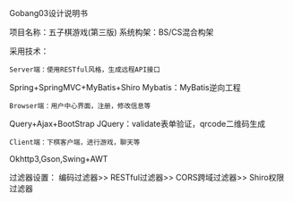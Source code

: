 Gobang03设计说明书


项目名称：五子棋游戏(第三版)
系统构架：BS/CS混合构架

采用技术：

	Server端：使用RESTful风格，生成远程API接口
Spring+SpringMVC+MyBatis+Shiro
					Mybatis：MyBatis逆向工程

	Browser端：用户中心界面，注册，修改信息等
Query+Ajax+BootStrap
					JQuery：validate表单验证，qrcode二维码生成
	
	Client端：下棋客户端，进行游戏，聊天等
Okhttp3,Gson,Swing+AWT

过滤器设置：
编码过滤器>> RESTful过滤器>> CORS跨域过滤器>> Shiro权限过滤器

